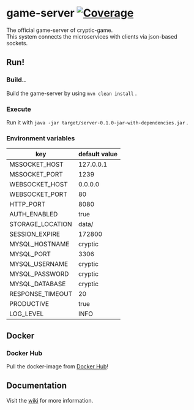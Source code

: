 # game-server [![Coverage](https://sonarcloud.io/api/project_badges/measure?project=cryptic-game_server&metric=coverage)](https://sonarcloud.io/dashboard?id=cryptic-game_server)

The official game-server of cryptic-game.  
This system connects the microservices with clients via json-based sockets.

## Run!

### Build..

Build the game-server by using `mvn clean install` .  

### Execute

Run it with `java -jar target/server-0.1.0-jar-with-dependencies.jar` .

### Environment variables

| key              | default value |
| ---------------- | ------------- |
| MSSOCKET_HOST    | 127.0.0.1     |
| MSSOCKET_PORT    | 1239          |
| WEBSOCKET_HOST   | 0.0.0.0       |
| WEBSOCKET_PORT   | 80            |
| HTTP_PORT        | 8080          |
| AUTH_ENABLED     | true          |
| STORAGE_LOCATION | data/         |
| SESSION_EXPIRE   | 172800        |
| MYSQL_HOSTNAME   | cryptic       |
| MYSQL_PORT       | 3306          |
| MYSQL_USERNAME   | cryptic       |
| MYSQL_PASSWORD   | cryptic       |
| MYSQL_DATABASE   | cryptic       |
| RESPONSE_TIMEOUT | 20            |
| PRODUCTIVE       | true          |
| LOG_LEVEL        | INFO          |

## Docker

### Docker Hub

Pull the docker-image from [Docker Hub](https://hub.docker.com/r/crypticcp/cryptic-game-server)!

## Documentation

Visit the [wiki](https://github.com/cryptic-game/server/wiki) for more information.

